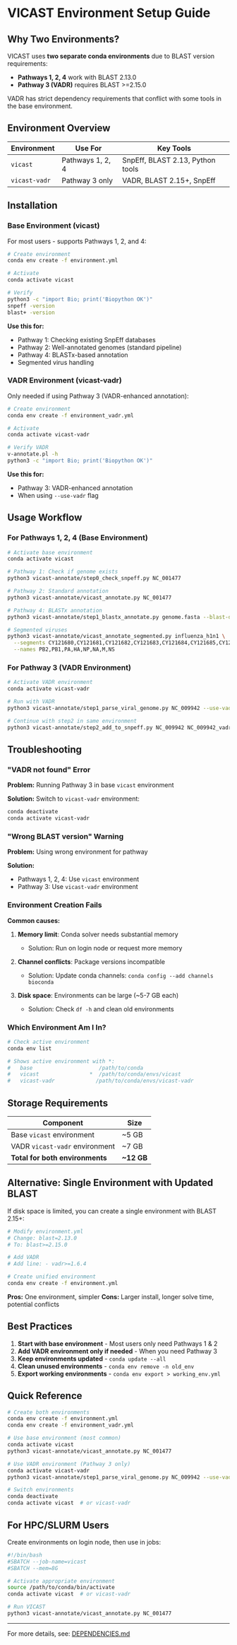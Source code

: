 # VICAST Environment Setup Guide

## Why Two Environments?

VICAST uses **two separate conda environments** due to BLAST version requirements:

- **Pathways 1, 2, 4** work with BLAST 2.13.0
- **Pathway 3 (VADR)** requires BLAST >=2.15.0

VADR has strict dependency requirements that conflict with some tools in the base environment.

## Environment Overview

| Environment | Use For | Key Tools |
|-------------|---------|-----------|
| `vicast` | Pathways 1, 2, 4 | SnpEff, BLAST 2.13, Python tools |
| `vicast-vadr` | Pathway 3 only | VADR, BLAST 2.15+, SnpEff |

## Installation

### Base Environment (vicast)

For most users - supports Pathways 1, 2, and 4:

```bash
# Create environment
conda env create -f environment.yml

# Activate
conda activate vicast

# Verify
python3 -c "import Bio; print('Biopython OK')"
snpeff -version
blast+ -version
```

**Use this for:**
- Pathway 1: Checking existing SnpEff databases
- Pathway 2: Well-annotated genomes (standard pipeline)
- Pathway 4: BLASTx-based annotation
- Segmented virus handling

### VADR Environment (vicast-vadr)

Only needed if using Pathway 3 (VADR-enhanced annotation):

```bash
# Create environment
conda env create -f environment_vadr.yml

# Activate
conda activate vicast-vadr

# Verify VADR
v-annotate.pl -h
python3 -c "import Bio; print('Biopython OK')"
```

**Use this for:**
- Pathway 3: VADR-enhanced annotation
- When using `--use-vadr` flag

## Usage Workflow

### For Pathways 1, 2, 4 (Base Environment)

```bash
# Activate base environment
conda activate vicast

# Pathway 1: Check if genome exists
python3 vicast-annotate/step0_check_snpeff.py NC_001477

# Pathway 2: Standard annotation
python3 vicast-annotate/vicast_annotate.py NC_001477

# Pathway 4: BLASTx annotation
python3 vicast-annotate/step1_blastx_annotate.py genome.fasta --blast-db nr

# Segmented viruses
python3 vicast-annotate/vicast_annotate_segmented.py influenza_h1n1 \
  --segments CY121680,CY121681,CY121682,CY121683,CY121684,CY121685,CY121686,CY121687 \
  --names PB2,PB1,PA,HA,NP,NA,M,NS
```

### For Pathway 3 (VADR Environment)

```bash
# Activate VADR environment
conda activate vicast-vadr

# Run with VADR
python3 vicast-annotate/step1_parse_viral_genome.py NC_009942 --use-vadr

# Continue with step2 in same environment
python3 vicast-annotate/step2_add_to_snpeff.py NC_009942 NC_009942_vadr_curated.tsv
```

## Troubleshooting

### "VADR not found" Error

**Problem:** Running Pathway 3 in base `vicast` environment

**Solution:** Switch to `vicast-vadr` environment:
```bash
conda deactivate
conda activate vicast-vadr
```

### "Wrong BLAST version" Warning

**Problem:** Using wrong environment for pathway

**Solution:**
- Pathways 1, 2, 4: Use `vicast` environment
- Pathway 3: Use `vicast-vadr` environment

### Environment Creation Fails

**Common causes:**
1. **Memory limit**: Conda solver needs substantial memory
   - Solution: Run on login node or request more memory
   
2. **Channel conflicts**: Package versions incompatible
   - Solution: Update conda channels: `conda config --add channels bioconda`
   
3. **Disk space**: Environments can be large (~5-7 GB each)
   - Solution: Check `df -h` and clean old environments

### Which Environment Am I In?

```bash
# Check active environment
conda env list

# Shows active environment with *:
#   base                     /path/to/conda
#   vicast                *  /path/to/conda/envs/vicast
#   vicast-vadr             /path/to/conda/envs/vicast-vadr
```

## Storage Requirements

| Component | Size |
|-----------|------|
| Base `vicast` environment | ~5 GB |
| VADR `vicast-vadr` environment | ~7 GB |
| **Total for both environments** | **~12 GB** |

## Alternative: Single Environment with Updated BLAST

If disk space is limited, you can create a single environment with BLAST 2.15+:

```bash
# Modify environment.yml
# Change: blast=2.13.0
# To: blast>=2.15.0

# Add VADR
# Add line: - vadr>=1.6.4

# Create unified environment
conda env create -f environment.yml
```

**Pros:** One environment, simpler
**Cons:** Larger install, longer solve time, potential conflicts

## Best Practices

1. **Start with base environment** - Most users only need Pathways 1 & 2
2. **Add VADR environment only if needed** - When you need Pathway 3
3. **Keep environments updated** - `conda update --all`
4. **Clean unused environments** - `conda env remove -n old_env`
5. **Export working environments** - `conda env export > working_env.yml`

## Quick Reference

```bash
# Create both environments
conda env create -f environment.yml
conda env create -f environment_vadr.yml

# Use base environment (most common)
conda activate vicast
python3 vicast-annotate/vicast_annotate.py NC_001477

# Use VADR environment (Pathway 3 only)
conda activate vicast-vadr
python3 vicast-annotate/step1_parse_viral_genome.py NC_009942 --use-vadr

# Switch environments
conda deactivate
conda activate vicast  # or vicast-vadr
```

## For HPC/SLURM Users

Create environments on login node, then use in jobs:

```bash
#!/bin/bash
#SBATCH --job-name=vicast
#SBATCH --mem=8G

# Activate appropriate environment
source /path/to/conda/bin/activate
conda activate vicast  # or vicast-vadr

# Run VICAST
python3 vicast-annotate/vicast_annotate.py NC_001477
```

---

For more details, see: [DEPENDENCIES.md](DEPENDENCIES.md)
